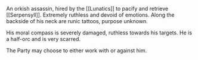 
An orkish assassin, hired by the [[Lunatics]] to pacify and retrieve [[Serpensyll]]. Extremely ruthless and devoid of emotions. Along the backside of his neck are runic tattoos, purpose unknown. 

His moral compass is severely damaged, ruthless towards his targets.
He is a half-orc and is very scarred.

The Party may choose to either work with or against him.

